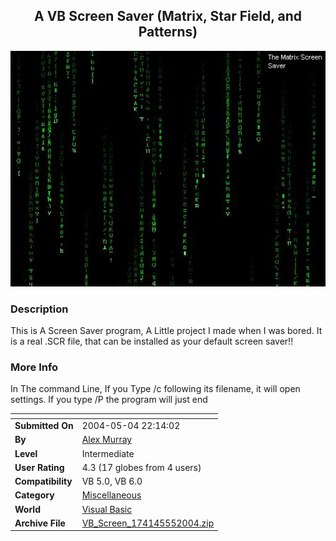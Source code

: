 ﻿<div align="center">

## A VB Screen Saver \(Matrix, Star Field, and Patterns\)

<img src="PIC200455820375376.JPG">
</div>

### Description

This is A Screen Saver program, A Little project I made when I was bored. It is a real .SCR file, that can be installed as your default screen saver!!
 
### More Info
 
In The command Line, If you Type /c following its filename, it will open settings. If you type /P the program will just end


<span>             |<span>
---                |---
**Submitted On**   |2004-05-04 22:14:02
**By**             |[Alex Murray](https://github.com/Planet-Source-Code/PSCIndex/blob/master/ByAuthor/alex-murray.md)
**Level**          |Intermediate
**User Rating**    |4.3 (17 globes from 4 users)
**Compatibility**  |VB 5\.0, VB 6\.0
**Category**       |[Miscellaneous](https://github.com/Planet-Source-Code/PSCIndex/blob/master/ByCategory/miscellaneous__1-1.md)
**World**          |[Visual Basic](https://github.com/Planet-Source-Code/PSCIndex/blob/master/ByWorld/visual-basic.md)
**Archive File**   |[VB\_Screen\_174145552004\.zip](https://github.com/Planet-Source-Code/alex-murray-a-vb-screen-saver-matrix-star-field-and-patterns__1-53574/archive/master.zip)








